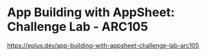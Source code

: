# App Building with AppSheet: Challenge Lab - ARC105

https://eplus.dev/app-building-with-appsheet-challenge-lab-arc105